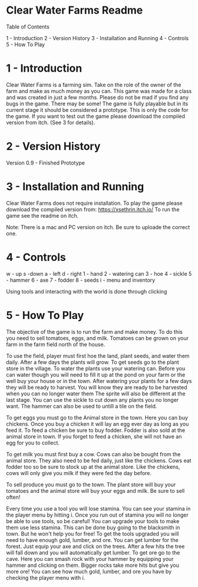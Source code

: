 Clear Water Farms Readme
============================
Table of Contents

1 - Introduction
2 - Version History
3 - Installation and Running
4 - Controls
5 - How To Play

1 - Introduction
===========================
Clear Water Farms is a farming sim.  Take on the role of the owner of the farm and make as much
money as you can.  This game was made for a class and was created in just a few months.  Please
do not be mad if you find any bugs in the game.  There may be some!  The game is fully playable but
in its current stage it should be considered a prototype.  This is only the code for the game.
If you want to test out the game please download the compiled version from itch.  (See 3 for details).


2 - Version History
==========================
Version 0.9 - Finished Prototype


3 - Installation and Running 
==========================
Clear Water Farms does not require installation.  To play the game please download the compiled version from:
https://xsethrin.itch.io/  To run the game see the readme on itch.

Note:  There is a mac and PC version on itch.  Be sure to uploade the correct one. 


4 - Controls
==========================
w - up
s -down
a - left
d - right
1 - hand
2 - watering can
3 - hoe
4 - sickle
5 - hammer
6 - axe
7 - fodder
8 - seeds
i - menu and inventory

Using tools and interacting with the world is done through clicking 



5 - How To Play
==========================
The objective of the game is to run the farm and make money.  To do this you need to sell
tomatoes, eggs, and milk.  Tomatoes can be grown on your farm in the farm field north of the
house.  

To use the field, player must first hoe the land, plant seeds, and water them daily. After a few 
days the plants will grow.  To get seeds go to the plant store in the village.  To water the plants 
use your watering can.  Before you can water though you will need to fill it up at the pond on your 
farm or the well buy your house or in the town.  After watering your plants for a few days they will 
be ready to harvest.  You will know they are ready to be harvested when you can no longer water them
The sprite will also be different at the last stage. You can use the sickle to cut down any plants 
you no longer want.  The hammer can also be used to untill a tile on the field. 

To get eggs you must go to the Animal store in the town.  Here you can buy chickens.  Once you buy
a chicken it will lay an egg ever day as long as you feed it.  To feed a chicken be sure to buy
fodder.  Fodder is also sold at the animal store in town.  If you forget to feed a chicken, she 
will not have an egg for you to collect.

To get milk you must first buy a cow.  Cows can also be bought from the animal store.  They also
need to be fed daily, just like the chickens.  Cows eat fodder too so be sure to stock up at the
animal store.  Like the chickens, cows will only give you milk if they were fed the day before.

To sell produce you must go to the town.  The plant store will buy your tomatoes and the animal
store will buy your eggs and milk.  Be sure to sell often! 

Every time you use a tool you will lose stamina.  You can see your stamina in the player menu by
hitting i.  Once you run out of stamina you will no longer be able to use tools, so be careful!
You can upgrade your tools to make them use less stamina.  This can be done buy going to the
blacksmith in town.  But he won't help you for free!  To get the tools upgraded you will need to have
enough gold, lumber, and ore.  You can get lumber for the forest.  Just equip your axe and click on
the trees.  After a few hits the tree will fall down and you will automatically get lumber.  To get ore go
to the cave.  Here you can smash rock with your hammer by equipping your hammer and clicking on them.
Bigger rocks take more hits but give you more ore! You can see how much gold, lumber, and ore you have
by checking the player menu with i.
